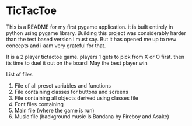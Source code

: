 # TicTacToe
This is a README for my first pygame application. it is built entirely in python using pygame library. Building this project was considerably harder than the test based version i must say. But it has opened me up to new concepts and i aam very grateful for that. 

It is a 2 player tictactoe game. players 1 gets to pick from X or O first. then its time to duel it out on the board! May the best player win

List of files
1. File of all preset variables  and functions
2. File containing classes for buttons and screens
3. File containing all objects derived using classes file
4. Font files containing
5. Main file  (where the game is run)
6. Music file (background music is Bandana by Fireboy and Asake)

